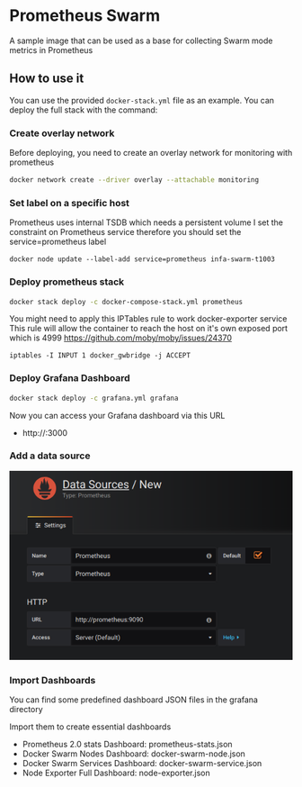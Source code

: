 # Prometheus Swarm

A sample image that can be used as a base for collecting Swarm mode metrics in Prometheus

## How to use it

You can use the provided `docker-stack.yml` file as an example. You can deploy the full stack with the command:

### Create overlay network
Before deploying, you need to create an overlay network for monitoring with prometheus

```bash
docker network create --driver overlay --attachable monitoring
```

### Set label on a specific host
Prometheus uses internal TSDB which needs a persistent volume
I set the constraint on Prometheus service therefore you should set the service=prometheus label
```
docker node update --label-add service=prometheus infa-swarm-t1003
```

### Deploy prometheus stack
```bash
docker stack deploy -c docker-compose-stack.yml prometheus
```
You might need to apply this IPTables rule to work docker-exporter service
This rule will allow the container to reach the host on it's own exposed port which is 4999
https://github.com/moby/moby/issues/24370
```
iptables -I INPUT 1 docker_gwbridge -j ACCEPT
```

### Deploy Grafana Dashboard
```bash
docker stack deploy -c grafana.yml grafana
```

Now you can access your Grafana dashboard via this URL

* http://<IP one of your swarm node>:3000

### Add a data source

![1541478950386](assets/1541478950386.png)

### Import Dashboards

You can find some predefined dashboard JSON files in the grafana directory

Import them to create essential dashboards

* Prometheus 2.0 stats Dashboard: prometheus-stats.json
* Docker Swarm Nodes Dashboard: docker-swarm-node.json  
* Docker Swarm Services Dashboard: docker-swarm-service.json  
* Node Exporter Full Dashboard: node-exporter.json  

